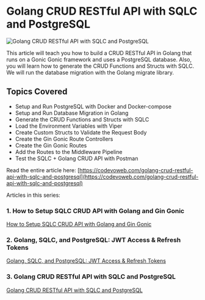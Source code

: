 # Golang CRUD RESTful API with SQLC and PostgreSQL

![Golang CRUD RESTful API with SQLC and PostgreSQL](https://codevoweb.com/wp-content/uploads/2022/09/Golang-CRUD-RESTful-API-with-SQLC-and-PostgreSQL.webp)

This article will teach you how to build a CRUD RESTful API in Golang that runs on a Gonic Gonic framework and uses a PostgreSQL database. Also, you will learn how to generate the CRUD Functions and Structs with SQLC. We will run the database migration with the Golang migrate library.

## Topics Covered

- Setup and Run PostgreSQL with Docker and Docker-compose
- Setup and Run Database Migration in Golang
- Generate the CRUD Functions and Structs with SQLC
- Load the Environment Variables with Viper
- Create Custom Structs to Validate the Request Body
- Create the Gin Gonic Route Controllers
- Create the Gin Gonic Routes
- Add the Routes to the Middleware Pipeline
- Test the SQLC + Golang CRUD API with Postman

Read the entire article here: [https://codevoweb.com/golang-crud-restful-api-with-sqlc-and-postgresql](https://codevoweb.com/golang-crud-restful-api-with-sqlc-and-postgresql)

Articles in this series:

### 1. How to Setup SQLC CRUD API with Golang and Gin Gonic
[How to Setup SQLC CRUD API with Golang and Gin Gonic](https://codevoweb.com/api-golang-postgresql-sqlc-gin-gonic-project-setup)

### 2. Golang, SQLC, and PostgreSQL: JWT Access & Refresh Tokens
[Golang, SQLC, and PostgreSQL: JWT Access & Refresh Tokens](https://codevoweb.com/golang-postgresql-api-access-and-refresh-tokens)

### 3. Golang CRUD RESTful API with SQLC and PostgreSQL
[Golang CRUD RESTful API with SQLC and PostgreSQL](https://codevoweb.com/golang-crud-restful-api-with-sqlc-and-postgresql)
